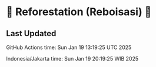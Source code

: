 
# 🌳 Reforestation (Reboisasi) 🌲

## Last Updated

GitHub Actions time: Sun Jan 19 13:19:25 UTC 2025

Indonesia/Jakarta time: Sun Jan 19 20:19:25 WIB 2025
